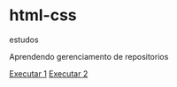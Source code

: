 # html-css
 estudos

 Aprendendo gerenciamento de repositorios 

 <a href ="https://gus41.github.io/html-css/projeto1/index2.html">Executar 1</a>
<a href ="https://gus41.github.io/html-css/projeto2/index.html">Executar 2</a>
